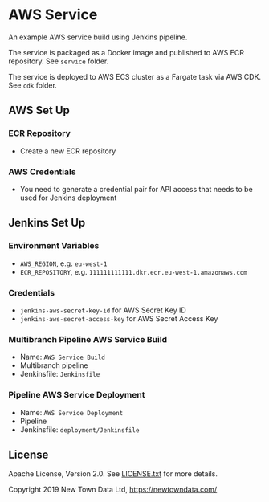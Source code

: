 # AWS Service

An example AWS service build using Jenkins pipeline.

The service is packaged as a Docker image and published to AWS ECR repository. See `service` folder.

The service is deployed to AWS ECS cluster as a Fargate task via AWS CDK. See `cdk` folder.

## AWS Set Up

### ECR Repository

 * Create a new ECR repository

### AWS Credentials

 * You need to generate a credential pair for API access that needs to be used for Jenkins deployment

## Jenkins Set Up

### Environment Variables

 * `AWS_REGION`, e.g. `eu-west-1`
 * `ECR_REPOSITORY`, e.g. `111111111111.dkr.ecr.eu-west-1.amazonaws.com`

### Credentials

 * `jenkins-aws-secret-key-id` for AWS Secret Key ID
 * `jenkins-aws-secret-access-key` for AWS Secret Access Key

### Multibranch Pipeline AWS Service Build

 * Name: `AWS Service Build`
 * Multibranch pipeline
 * Jenkinsfile: `Jenkinsfile`

### Pipeline AWS Service Deployment

 * Name: `AWS Service Deployment`
 * Pipeline
 * Jenkinsfile: `deployment/Jenkinsfile`

## License

Apache License, Version 2.0. See [LICENSE.txt](LICENSE.txt) for more details.

Copyright 2019 New Town Data Ltd, https://newtowndata.com/

